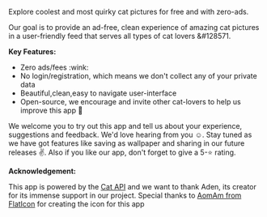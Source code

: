 Explore coolest and most quirky cat pictures for free and with zero-ads.

Our goal is to provide an ad-free, clean experience of amazing cat pictures in a user-friendly feed that serves all types of cat lovers &#128571.

<b>Key Features:</b>
<ul>
<li> Zero ads/fees :wink: </li>
<li>No login/registration, which means we don't collect any of your private data</li>
<li>Beautiful,clean,easy to navigate user-interface</li>
<li>Open-source, we encourage and invite other cat-lovers to help us improve this app &#128588</li>
</ul>

We welcome you to try out this app and tell us about your experience, suggestions and feedback. We'd love hearing from you :relaxed:.
 </b>Stay tuned</b> as we have got features like saving as wallpaper and sharing in our future releases :v:. Also if you like our app, don't forget to give a 5-:star: rating.
 
<b>Acknowledgement:</b>

This app is powered by the <a href="https://thecatapi.com">Cat API<a> and we want to thank Aden, its creator for its immense support in our project.
Special thanks to <a href="https://www.flaticon.com/authors/aomam"> AomAm from FlatIcon</a> for creating the icon for this app
